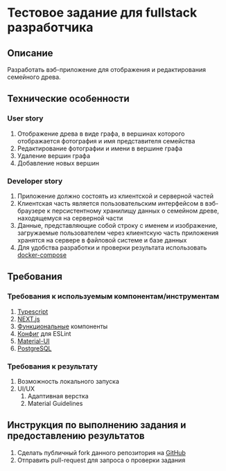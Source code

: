 # Тестовое задание для fullstack разработчика

## Описание

Разработать вэб-приложение для отображения и редактирования семейного древа.

## Технические особенности

### User story

1. Отображение древа в виде графа, в вершинах которого отображается фотография
   и имя представителя семейства
1. Редактирование фотографии и имени в вершине графа
1. Удаление вершин графа
1. Добавление новых вершин

### Developer story

1. Приложение должно состоять из клиентской и серверной частей
1. Клиентская часть является пользовательским интерфейсом в вэб-браузере к
   персистентному хранилищу данных о семейном древе, находящемуся на серверной
   части
1. Данные, представляющие собой строку с именем и изображение, загружаемые
   пользователем через клиентскую часть приложения хранятся на сервере в
   файловой системе и базе данных
1. Для удобства разработки и проверки результата использовать
   [docker-compose](https://docs.docker.com/compose/compose-file/)

## Требования

### Требования к используемым компонентам/инструментам

1. [Typescript](https://www.typescriptlang.org)
1. [NEXT.js](https://nextjs.org)
1. [Функциональные](https://beta.reactjs.org/learn/describing-the-ui) компоненты
1. [Конфиг](./.eslintrc.js) для ESLint
1. [Material-UI](https://mui.com)
1. [PostgreSQL](https://www.postgresql.org)

### Требования к результату

1. Возможность локального запуска
1. UI/UX
   1. Адаптивная верстка
   1. Material Guidelines

## Инструкция по выполнению задания и предоставлению результатов

1. Сделать публичный fork данного репозитория на [GitHub](https://github.com)
1. Отправить pull-request для запроса о проверки задания

